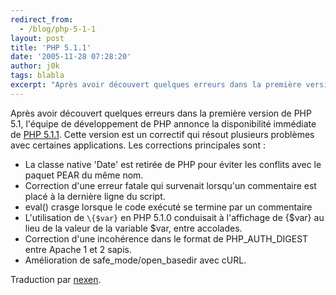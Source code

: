 ```yaml
---
redirect_from:
  - /blog/php-5-1-1
layout: post
title: 'PHP 5.1.1'
date: '2005-11-28 07:28:20'
author: j0k
tags: blabla
excerpt: "Après avoir découvert quelques erreurs dans la première version de PHP 5.1, l'équipe de développement de PHP annonce la disponibilité immédiate de [PHP 5.1.1](http://php.net/downloads.php#v5).     \nCette version est un correctif qui résout plusieurs problèmes avec certaines applications. Les corrections principales sont :  \n  \n* La classe      …"
---
```


Après avoir découvert quelques erreurs dans la première version de PHP 5.1, l'équipe de développement de PHP annonce la disponibilité immédiate de [PHP 5.1.1](http://php.net/downloads.php#v5).
Cette version est un correctif qui résout plusieurs problèmes avec certaines applications. Les corrections principales sont :

* La classe native 'Date' est retirée de PHP pour éviter les conflits avec le paquet PEAR du même nom.
* Correction d'une erreur fatale qui survenait lorsqu'un commentaire est placé à la dernière ligne du script.
* eval() crasge lorsque le code exécuté se termine par un commentaire
* L'utilisation de `\{$var}` en PHP 5.1.0 conduisait à l'affichage de {$var} au lieu de la valeur de la variable $var, entre accolades.
* Correction d'une incohérence dans le format de PHP_AUTH_DIGEST entre Apache 1 et 2 sapis.
* Amélioration de safe_mode/open_basedir avec cURL.

Traduction par [nexen](http://www.nexen.net/news/gen.php).
